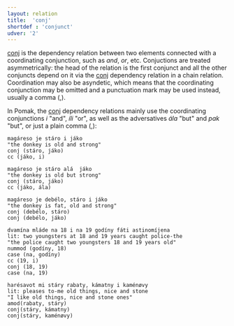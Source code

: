 ```yaml
---
layout: relation
title:  'conj'
shortdef : 'conjunct'
udver: '2'
---
```


[conj]() is the dependency relation between two elements connected with a coordinating conjunction, such as *and*, *or*, etc.
Conjuctions are treated asymmetrically: the head of the relation is the first conjunct and all the other conjuncts depend on it via the [conj]() dependency relation in a chain relation. Coordination may also be asyndetic, which means that the coordinating conjunction may be omitted and a punctuation mark may be used instead, usually a comma (,). 

In Pomak, the [conj]() dependency relations mainly use the coordinating conjunctions *i* "and", *íli* "or",  as well as the adversatives *ála* "but" and *pak* "but", or just a plain comma (,): 

~~~ sdparse
magáreso je stáro i jáko 
"the donkey is old and strong"                
conj (stáro, jáko) 
cc (jáko, i)
~~~ 

~~~ sdparse
magáreso je stáro alá  jáko 
"the donkey is old but strong"
conj (stáro, jáko)  
cc (jáko, ála)
~~~ 

~~~ sdparse
magáreso je debélo, stáro i jáko
"the donkey is fat, old and strong"
conj (debélo, stáro)
conj (debélo, jáko)
~~~ 

~~~ sdparse
dvamína mláde na 18 i na 19 godíny fáti astinomíjena 
lit: two youngsters at 18 and 19 years caught police-the
"the police caught two youngsters 18 and 19 years old"
nummod (godíny, 18)
case (na, godíny)
cc (19, i)
conj (18, 19)
case (na, 19)
~~~ 

~~~ sdparse
harésavot mi stáry rabaty, kámatny i kaménøvy 
lit: pleases to-me old things, nice and stone  
"I like old things, nice and stone ones"  
amod(rabaty, stáry)
conj(stáry, kámatny)
conj(stáry, kaménøvy)
~~~ 
